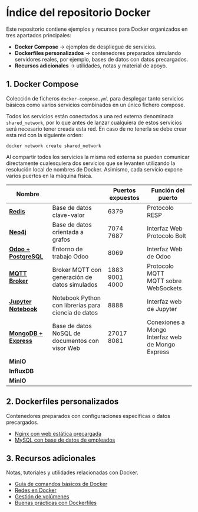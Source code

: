 # Índice del repositorio Docker

Este repositorio contiene ejemplos y recursos para Docker organizados en tres apartados principales:

- **Docker Compose** → ejemplos de despliegue de servicios.
- **Dockerfiles personalizados** → contenedores preparados simulando servidores reales, por ejemplo, bases de datos con datos precargados.
- **Recursos adicionales** → utilidades, notas y material de apoyo.

## 1. Docker Compose

Colección de ficheros `docker-compose.yml` para desplegar tanto servicios básicos como varios servicios combinados en un único fichero compose.

Todos los servicios están conectados a una red externa denominada `shared_network`, por lo que antes de lanzar cualquiera de estos servicios será necesario tener creada esta red. En caso de no tenerla se debe crear esta red con la siguiente orden:

```
docker network create shared_network
```

Al compartir todos los servicios la misma red externa se pueden comunicar directamente cualesquiera dos servicios que se levanten utilizando la resolución local de nombres de Docker. Asimismo, cada servicio expone varios puertos en la máquina física.



 
|   Nombre                                                              |                                                     | Puertos expuestos        | Función del puerto                        |
| --------------------------------------------------------------------- | --------------------------------------------------- | ------------------------ | ----------------------------------------- |
| [**Redis**](./docker_compose/Redis/index.md)                          | Base de datos clave-valor                           | 6379                     | Protocolo RESP                            |
| [**Neo4j**](./docker_compose/Neo4j/index.md)                          | Base de datos orientada a grafos                    | 7074 <br> 7687           | Interfaz Web <br> Protocolo Bolt          |
| [**Odoo + PostgreSQL**](./docker_compose/Odoo/index.md)               | Entorno de trabajo Odoo                             | 8069                     | Interfaz Web de Odoo                      |
| [**MQTT Broker**](./docker_compose/mqtt_broker/index.md)              | Broker MQTT con generación de datos simulados       | 1883<br>9001<br>4000     | Protocolo MQTT<br>MQTT sobre WebSockets   |
| [**Jupyter Notebook**](./docker_compose/jupyter_notebook/index.md)    | Notebook Python con librerías para ciencia de datos | 8888                     | Interfaz web de Jupyter                   |
| [**MongoDB + Express**]()                                             | Base de datos NoSQL de documentos con visor Web     | 27017<br>8081            | Conexiones a Mongo<br>Interfaz web de Mongo Express  |
| **MinIO** |  |  |  |
| **InfluxDB** |  |  |  |
| **MinIO** |  |  |  |


## 2. Dockerfiles personalizados

Contenedores preparados con configuraciones específicas o datos precargados.

- [Nginx con web estática precargada](./dockerfiles/nginx_estatica/index.md)
- [MySQL con base de datos de empleados](./dockerfiles/mysql_employees/index.md)

## 3. Recursos adicionales

Notas, tutoriales y utilidades relacionadas con Docker.

- [Guía de comandos básicos de Docker](./recursos/comandos-basicos.md)
- [Redes en Docker](./recursos/redes.md)
- [Gestión de volúmenes](./recursos/volumenes.md)
- [Buenas prácticas con Dockerfiles](./recursos/buenas-practicas-dockerfiles.md)
